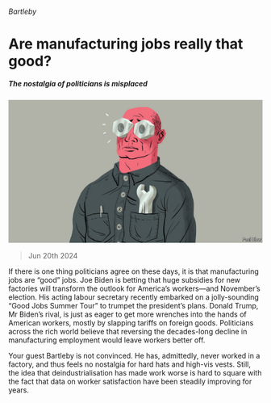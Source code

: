 ###### Bartleby

# Are manufacturing jobs really that good? 

##### The nostalgia of politicians is misplaced 

![image](images/20240622_WBD001.jpg) 

> Jun 20th 2024 

If there is one thing politicians agree on these days, it is that manufacturing jobs are “good” jobs. Joe Biden is betting that huge subsidies for new factories will transform the outlook for America’s workers—and November’s election. His acting labour secretary recently embarked on a jolly-sounding “Good Jobs Summer Tour” to trumpet the president’s plans. Donald Trump, Mr Biden’s rival, is just as eager to get more wrenches into the hands of American workers, mostly by slapping tariffs on foreign goods. Politicians across the rich world believe that reversing the decades-long decline in manufacturing employment would leave workers better off.

Your guest Bartleby is not convinced. He has, admittedly, never worked in a factory, and thus feels no nostalgia for hard hats and high-vis vests. Still, the idea that deindustrialisation has made work worse is hard to square with the fact that data on worker satisfaction have been steadily improving for years.

